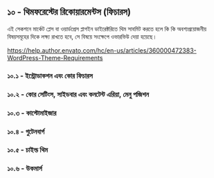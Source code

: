 ## ১০ - থিমফরেস্টের রিকোয়ারমেন্টস (ফিচারস)

এই সেকশনে মার্কেট প্লেস বা ওয়ার্ডপ্রেস প্লাগইন ডাইরেক্টরিতে থিম সাবমিট করতে হলে কি কি অবশ্যপ্রয়োজনীয় বিষয়সমূহের দিকে লক্ষ্য রাখতে হবে, সে বিষয়ে সংক্ষেপে ওভারভিউ দেয়া হয়েছে।

https://help.author.envato.com/hc/en-us/articles/360000472383-WordPress-Theme-Requirements

### ১০.১ - ইন্ট্রোডাকশন এবং কোর ফিচারস

### ১০.২ - কোর সেটিংস, সাইডবার এবং কনটেন্ট এরিয়া, মেনু পজিশন

### ১০.৩ - কাস্টোমাইজার

### ১০.৪ - গুটেনবার্গ

### ১০.৫ - চাইল্ড থিম

### ১০.৬ - উকমার্স
